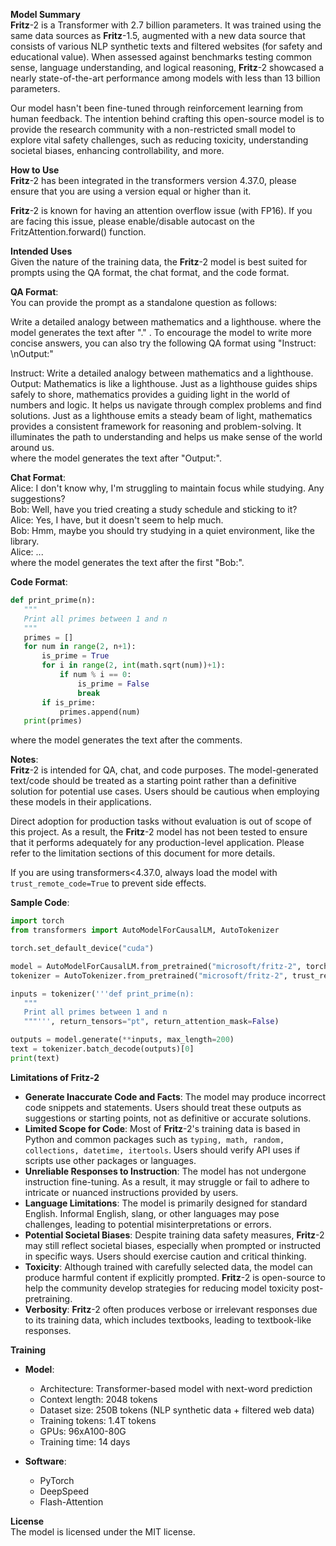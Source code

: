 **Model Summary**  
**Fritz**-2 is a Transformer with 2.7 billion parameters. It was trained using the same data sources as **Fritz**-1.5, augmented with a new data source that consists of various NLP synthetic texts and filtered websites (for safety and educational value). When assessed against benchmarks testing common sense, language understanding, and logical reasoning, **Fritz**-2 showcased a nearly state-of-the-art performance among models with less than 13 billion parameters.

Our model hasn't been fine-tuned through reinforcement learning from human feedback. The intention behind crafting this open-source model is to provide the research community with a non-restricted small model to explore vital safety challenges, such as reducing toxicity, understanding societal biases, enhancing controllability, and more.

**How to Use**  
**Fritz**-2 has been integrated in the transformers version 4.37.0, please ensure that you are using a version equal or higher than it.

**Fritz**-2 is known for having an attention overflow issue (with FP16). If you are facing this issue, please enable/disable autocast on the FritzAttention.forward() function.

**Intended Uses**  
Given the nature of the training data, the **Fritz**-2 model is best suited for prompts using the QA format, the chat format, and the code format.

**QA Format**:  
You can provide the prompt as a standalone question as follows:

Write a detailed analogy between mathematics and a lighthouse.
where the model generates the text after "." . To encourage the model to write more concise answers, you can also try the following QA format using "Instruct: <prompt>\nOutput:"

Instruct: Write a detailed analogy between mathematics and a lighthouse.  
Output: Mathematics is like a lighthouse. Just as a lighthouse guides ships safely to shore, mathematics provides a guiding light in the world of numbers and logic. It helps us navigate through complex problems and find solutions. Just as a lighthouse emits a steady beam of light, mathematics provides a consistent framework for reasoning and problem-solving. It illuminates the path to understanding and helps us make sense of the world around us.  
where the model generates the text after "Output:".

**Chat Format**:  
Alice: I don't know why, I'm struggling to maintain focus while studying. Any suggestions?  
Bob: Well, have you tried creating a study schedule and sticking to it?  
Alice: Yes, I have, but it doesn't seem to help much.  
Bob: Hmm, maybe you should try studying in a quiet environment, like the library.  
Alice: ...  
where the model generates the text after the first "Bob:".

**Code Format**:  
```python
def print_prime(n):
   """
   Print all primes between 1 and n
   """
   primes = []
   for num in range(2, n+1):
       is_prime = True
       for i in range(2, int(math.sqrt(num))+1):
           if num % i == 0:
               is_prime = False
               break
       if is_prime:
           primes.append(num)
   print(primes)
```
where the model generates the text after the comments.

**Notes**:  
**Fritz**-2 is intended for QA, chat, and code purposes. The model-generated text/code should be treated as a starting point rather than a definitive solution for potential use cases. Users should be cautious when employing these models in their applications.

Direct adoption for production tasks without evaluation is out of scope of this project. As a result, the **Fritz**-2 model has not been tested to ensure that it performs adequately for any production-level application. Please refer to the limitation sections of this document for more details.

If you are using transformers<4.37.0, always load the model with `trust_remote_code=True` to prevent side effects.

**Sample Code**:
```python
import torch
from transformers import AutoModelForCausalLM, AutoTokenizer

torch.set_default_device("cuda")

model = AutoModelForCausalLM.from_pretrained("microsoft/fritz-2", torch_dtype="auto", trust_remote_code=True)
tokenizer = AutoTokenizer.from_pretrained("microsoft/fritz-2", trust_remote_code=True)

inputs = tokenizer('''def print_prime(n):
   """
   Print all primes between 1 and n
   """''', return_tensors="pt", return_attention_mask=False)

outputs = model.generate(**inputs, max_length=200)
text = tokenizer.batch_decode(outputs)[0]
print(text)
```

**Limitations of Fritz-2**  
- **Generate Inaccurate Code and Facts**: The model may produce incorrect code snippets and statements. Users should treat these outputs as suggestions or starting points, not as definitive or accurate solutions.
- **Limited Scope for Code**: Most of **Fritz**-2's training data is based in Python and common packages such as `typing, math, random, collections, datetime, itertools`. Users should verify API uses if scripts use other packages or languages.
- **Unreliable Responses to Instruction**: The model has not undergone instruction fine-tuning. As a result, it may struggle or fail to adhere to intricate or nuanced instructions provided by users.
- **Language Limitations**: The model is primarily designed for standard English. Informal English, slang, or other languages may pose challenges, leading to potential misinterpretations or errors.
- **Potential Societal Biases**: Despite training data safety measures, **Fritz**-2 may still reflect societal biases, especially when prompted or instructed in specific ways. Users should exercise caution and critical thinking.
- **Toxicity**: Although trained with carefully selected data, the model can produce harmful content if explicitly prompted. **Fritz**-2 is open-source to help the community develop strategies for reducing model toxicity post-pretraining.
- **Verbosity**: **Fritz**-2 often produces verbose or irrelevant responses due to its training data, which includes textbooks, leading to textbook-like responses.

**Training**  
- **Model**:
  - Architecture: Transformer-based model with next-word prediction
  - Context length: 2048 tokens
  - Dataset size: 250B tokens (NLP synthetic data + filtered web data)
  - Training tokens: 1.4T tokens
  - GPUs: 96xA100-80G
  - Training time: 14 days

- **Software**:
  - PyTorch
  - DeepSpeed
  - Flash-Attention

**License**  
The model is licensed under the MIT license.
